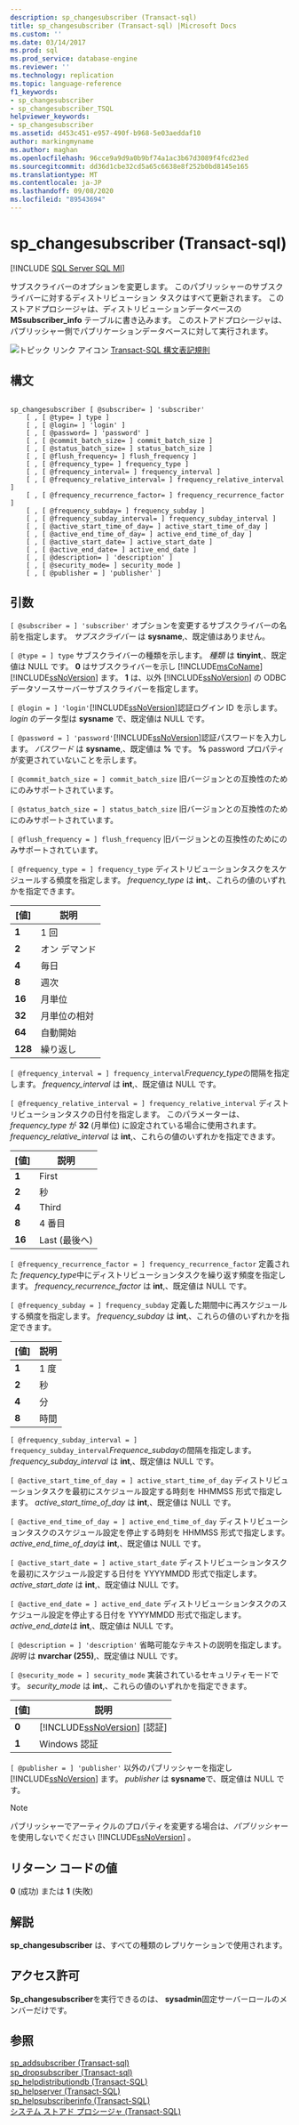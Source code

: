 ```yaml
---
description: sp_changesubscriber (Transact-sql)
title: sp_changesubscriber (Transact-sql) |Microsoft Docs
ms.custom: ''
ms.date: 03/14/2017
ms.prod: sql
ms.prod_service: database-engine
ms.reviewer: ''
ms.technology: replication
ms.topic: language-reference
f1_keywords:
- sp_changesubscriber
- sp_changesubscriber_TSQL
helpviewer_keywords:
- sp_changesubscriber
ms.assetid: d453c451-e957-490f-b968-5e03aeddaf10
author: markingmyname
ms.author: maghan
ms.openlocfilehash: 96cce9a9d9a0b9bf74a1ac3b67d3089f4fcd23ed
ms.sourcegitcommit: dd36d1cbe32cd5a65c6638e8f252b0bd8145e165
ms.translationtype: MT
ms.contentlocale: ja-JP
ms.lasthandoff: 09/08/2020
ms.locfileid: "89543694"
---
```

# <a name="sp_changesubscriber-transact-sql"></a>sp_changesubscriber (Transact-sql)
[!INCLUDE [SQL Server SQL MI](../../includes/applies-to-version/sql-asdbmi.md)]

  サブスクライバーのオプションを変更します。 このパブリッシャーのサブスクライバーに対するディストリビューション タスクはすべて更新されます。 このストアドプロシージャは、ディストリビューションデータベースの **MSsubscriber_info** テーブルに書き込みます。 このストアドプロシージャは、パブリッシャー側でパブリケーションデータベースに対して実行されます。  
  
 ![トピック リンク アイコン](../../database-engine/configure-windows/media/topic-link.gif "トピック リンク アイコン") [Transact-SQL 構文表記規則](../../t-sql/language-elements/transact-sql-syntax-conventions-transact-sql.md)  
  
## <a name="syntax"></a>構文  
  
```  
  
sp_changesubscriber [ @subscriber= ] 'subscriber'  
    [ , [ @type= ] type ]  
    [ , [ @login= ] 'login' ]  
    [ , [ @password= ] 'password' ]  
    [ , [ @commit_batch_size= ] commit_batch_size ]  
    [ , [ @status_batch_size= ] status_batch_size ]  
    [ , [ @flush_frequency= ] flush_frequency ]  
    [ , [ @frequency_type= ] frequency_type ]  
    [ , [ @frequency_interval= ] frequency_interval ]  
    [ , [ @frequency_relative_interval= ] frequency_relative_interval ]  
    [ , [ @frequency_recurrence_factor= ] frequency_recurrence_factor ]  
    [ , [ @frequency_subday= ] frequency_subday ]  
    [ , [ @frequency_subday_interval= ] frequency_subday_interval ]  
    [ , [ @active_start_time_of_day= ] active_start_time_of_day ]  
    [ , [ @active_end_time_of_day= ] active_end_time_of_day ]  
    [ , [ @active_start_date= ] active_start_date ]  
    [ , [ @active_end_date= ] active_end_date ]  
    [ , [ @description= ] 'description' ]  
    [ , [ @security_mode= ] security_mode ]  
    [ , [ @publisher = ] 'publisher' ]  
```  
  
## <a name="arguments"></a>引数  
`[ @subscriber = ] 'subscriber'` オプションを変更するサブスクライバーの名前を指定します。 *サブスクライバー* は **sysname**,、既定値はありません。  
  
`[ @type = ] type` サブスクライバーの種類を示します。 *種類* は **tinyint**,、既定値は NULL です。 **0** はサブスクライバーを示し [!INCLUDE[msCoName](../../includes/msconame-md.md)] [!INCLUDE[ssNoVersion](../../includes/ssnoversion-md.md)] ます。 **1** は、以外 [!INCLUDE[ssNoVersion](../../includes/ssnoversion-md.md)] の ODBC データソースサーバーサブスクライバーを指定します。  
  
`[ @login = ] 'login'`[!INCLUDE[ssNoVersion](../../includes/ssnoversion-md.md)]認証ログイン ID を示します。 *login* のデータ型は **sysname** で、既定値は NULL です。  
  
`[ @password = ] 'password'`[!INCLUDE[ssNoVersion](../../includes/ssnoversion-md.md)]認証パスワードを入力します。 *パスワード* は **sysname**,、既定値は **%** です。 **%** password プロパティが変更されていないことを示します。  
  
`[ @commit_batch_size = ] commit_batch_size` 旧バージョンとの互換性のためにのみサポートされています。  
  
`[ @status_batch_size = ] status_batch_size` 旧バージョンとの互換性のためにのみサポートされています。  
  
`[ @flush_frequency = ] flush_frequency` 旧バージョンとの互換性のためにのみサポートされています。  
  
`[ @frequency_type = ] frequency_type` ディストリビューションタスクをスケジュールする頻度を指定します。 *frequency_type* は **int**,、これらの値のいずれかを指定できます。  
  
|[値]|説明|  
|-----------|-----------------|  
|**1**|1 回|  
|**2**|オン デマンド|  
|**4**|毎日|  
|**8**|週次|  
|**16**|月単位|  
|**32**|月単位の相対|  
|**64**|自動開始|  
|**128**|繰り返し|  
  
`[ @frequency_interval = ] frequency_interval`*Frequency_type*の間隔を指定します。 *frequency_interval* は **int**,、既定値は NULL です。  
  
`[ @frequency_relative_interval = ] frequency_relative_interval` ディストリビューションタスクの日付を指定します。 このパラメーターは、 *frequency_type* が **32** (月単位) に設定されている場合に使用されます。 *frequency_relative_interval* は **int**,、これらの値のいずれかを指定できます。  
  
|[値]|説明|  
|-----------|-----------------|  
|**1**|First|  
|**2**|秒|  
|**4**|Third|  
|**8**|4 番目|  
|**16**|Last (最後へ)|  
  
`[ @frequency_recurrence_factor = ] frequency_recurrence_factor` 定義された *frequency_type*中にディストリビューションタスクを繰り返す頻度を指定します。 *frequency_recurrence_factor* は **int**,、既定値は NULL です。  
  
`[ @frequency_subday = ] frequency_subday` 定義した期間中に再スケジュールする頻度を指定します。 *frequency_subday* は **int**,、これらの値のいずれかを指定できます。  
  
|[値]|説明|  
|-----------|-----------------|  
|**1**|1 度|  
|**2**|秒|  
|**4**|分|  
|**8**|時間|  
  
`[ @frequency_subday_interval = ] frequency_subday_interval`*Frequence_subday*の間隔を指定します。 *frequency_subday_interval* は **int**,、既定値は NULL です。  
  
`[ @active_start_time_of_day = ] active_start_time_of_day` ディストリビューションタスクを最初にスケジュール設定する時刻を HHMMSS 形式で指定します。 *active_start_time_of_day* は **int**,、既定値は NULL です。  
  
`[ @active_end_time_of_day = ] active_end_time_of_day` ディストリビューションタスクのスケジュール設定を停止する時刻を HHMMSS 形式で指定します。 *active_end_time_of_day*は **int**,、既定値は NULL です。  
  
`[ @active_start_date = ] active_start_date` ディストリビューションタスクを最初にスケジュール設定する日付を YYYYMMDD 形式で指定します。 *active_start_date* は **int**,、既定値は NULL です。  
  
`[ @active_end_date = ] active_end_date` ディストリビューションタスクのスケジュール設定を停止する日付を YYYYMMDD 形式で指定します。 *active_end_date*は **int**,、既定値は NULL です。  
  
`[ @description = ] 'description'` 省略可能なテキストの説明を指定します。 *説明* は **nvarchar (255)**,、既定値は NULL です。  
  
`[ @security_mode = ] security_mode` 実装されているセキュリティモードです。 *security_mode* は **int**,、これらの値のいずれかを指定できます。  
  
|[値]|説明|  
|-----------|-----------------|  
|**0**|[!INCLUDE[ssNoVersion](../../includes/ssnoversion-md.md)] [認証]|  
|**1**|Windows 認証|  
  
`[ @publisher = ] 'publisher'` 以外のパブリッシャーを指定し [!INCLUDE[ssNoVersion](../../includes/ssnoversion-md.md)] ます。 *publisher* は **sysname**で、既定値は NULL です。  
  
> [!NOTE]  
>  パブリッシャーでアーティクルのプロパティを変更する場合は、*パブリッシャー*を使用しないでください [!INCLUDE[ssNoVersion](../../includes/ssnoversion-md.md)] 。  
  
## <a name="return-code-values"></a>リターン コードの値  
 **0** (成功) または **1** (失敗)  
  
## <a name="remarks"></a>解説  
 **sp_changesubscriber** は、すべての種類のレプリケーションで使用されます。  
  
## <a name="permissions"></a>アクセス許可  
 **Sp_changesubscriber**を実行できるのは、 **sysadmin**固定サーバーロールのメンバーだけです。  
  
## <a name="see-also"></a>参照  
 [sp_addsubscriber &#40;Transact-sql&#41;](../../relational-databases/system-stored-procedures/sp-addsubscriber-transact-sql.md)   
 [sp_dropsubscriber &#40;Transact-sql&#41;](../../relational-databases/system-stored-procedures/sp-dropsubscriber-transact-sql.md)   
 [sp_helpdistributiondb &#40;Transact-SQL&#41;](../../relational-databases/system-stored-procedures/sp-helpdistributiondb-transact-sql.md)   
 [sp_helpserver &#40;Transact-SQL&#41;](../../relational-databases/system-stored-procedures/sp-helpserver-transact-sql.md)   
 [sp_helpsubscriberinfo &#40;Transact-SQL&#41;](../../relational-databases/system-stored-procedures/sp-helpsubscriberinfo-transact-sql.md)   
 [システム ストアド プロシージャ &#40;Transact-SQL&#41;](../../relational-databases/system-stored-procedures/system-stored-procedures-transact-sql.md)  
  
  
